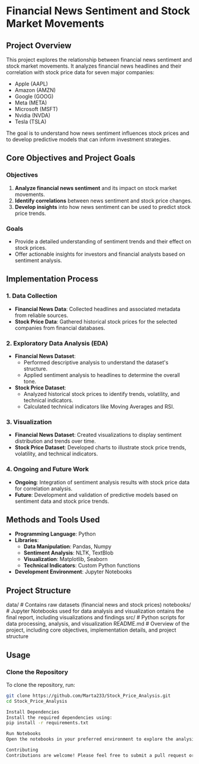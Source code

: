 # Financial News Sentiment and Stock Market Movements

## Project Overview

This project explores the relationship between financial news sentiment and stock market movements. It analyzes financial news headlines and their correlation with stock price data for seven major companies:

- Apple (AAPL)
- Amazon (AMZN)
- Google (GOOG)
- Meta (META)
- Microsoft (MSFT)
- Nvidia (NVDA)
- Tesla (TSLA)

The goal is to understand how news sentiment influences stock prices and to develop predictive models that can inform investment strategies.

## Core Objectives and Project Goals

### Objectives

1. **Analyze financial news sentiment** and its impact on stock market movements.
2. **Identify correlations** between news sentiment and stock price changes.
3. **Develop insights** into how news sentiment can be used to predict stock price trends.

### Goals

- Provide a detailed understanding of sentiment trends and their effect on stock prices.
- Offer actionable insights for investors and financial analysts based on sentiment analysis.

## Implementation Process

### 1. Data Collection

- **Financial News Data**: Collected headlines and associated metadata from reliable sources.
- **Stock Price Data**: Gathered historical stock prices for the selected companies from financial databases.

### 2. Exploratory Data Analysis (EDA)

- **Financial News Dataset**:
  - Performed descriptive analysis to understand the dataset's structure.
  - Applied sentiment analysis to headlines to determine the overall tone.
- **Stock Price Dataset**:
  - Analyzed historical stock prices to identify trends, volatility, and technical indicators.
  - Calculated technical indicators like Moving Averages and RSI.

### 3. Visualization

- **Financial News Dataset**: Created visualizations to display sentiment distribution and trends over time.
- **Stock Price Dataset**: Developed charts to illustrate stock price trends, volatility, and technical indicators.

### 4. Ongoing and Future Work

- **Ongoing**: Integration of sentiment analysis results with stock price data for correlation analysis.
- **Future**: Development and validation of predictive models based on sentiment data and stock price trends.

## Methods and Tools Used

- **Programming Language**: Python
- **Libraries**:
  - **Data Manipulation**: Pandas, Numpy
  - **Sentiment Analysis**: NLTK, TextBlob
  - **Visualization**: Matplotlib, Seaborn
  - **Technical Indicators**: Custom Python functions
- **Development Environment**: Jupyter Notebooks

## Project Structure

data/ # Contains raw datasets (financial news and stock prices)
notebooks/ # Jupyter Notebooks used for data analysis and visualization ontains the final report, including visualizations and findings
src/ # Python scripts for data processing, analysis, and visualization
README.md # Overview of the project, including core objectives, implementation details, and project structure

## Usage

### Clone the Repository

To clone the repository, run:

```bash
git clone https://github.com/Marta233/Stock_Price_Analysis.git
cd Stock_Price_Analysis

Install Dependencies
Install the required dependencies using:
pip install -r requirements.txt

Run Notebooks
Open the notebooks in your preferred environment to explore the analysis and visualize results.

Contributing
Contributions are welcome! Please feel free to submit a pull request or open an issue for any suggestions or improvements.
```
